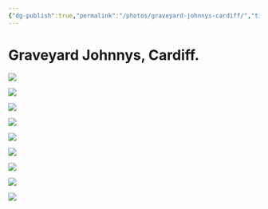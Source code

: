 ```yaml
---
{"dg-publish":true,"permalink":"/photos/graveyard-johnnys-cardiff/","title":"Graveyard Johnnys, Cardiff.","noteIcon":""}
---
```



# Graveyard Johnnys, Cardiff.

![](https://i.imgur.com/uUeitKB.jpeg)

![](https://i.imgur.com/pZLeAQH.jpeg)

![](https://i.imgur.com/3tiMx8p.jpeg)

![](https://i.imgur.com/BFG9KDZ.jpeg)

![](https://i.imgur.com/qmjTYVv.jpeg)

![](https://i.imgur.com/qnu443A.jpeg)

![](https://i.imgur.com/0I2SVR1.jpeg)

![](https://i.imgur.com/nK5rrpK.jpeg)

![](https://i.imgur.com/k7fb5d6.jpeg)
